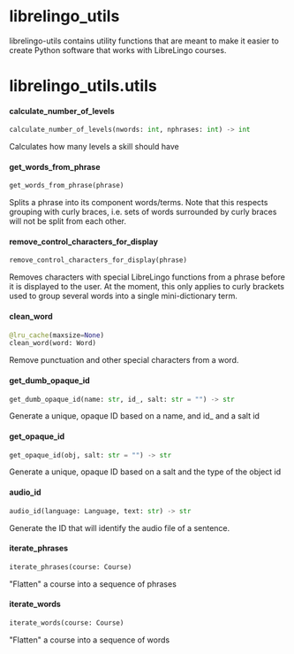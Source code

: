 <a name="librelingo_utils"></a>
# librelingo\_utils

librelingo-utils contains utility functions that are meant to make it easier
to create Python software that works with LibreLingo courses.

<a name="librelingo_utils.utils"></a>
# librelingo\_utils.utils

<a name="librelingo_utils.utils.calculate_number_of_levels"></a>
#### calculate\_number\_of\_levels

```python
calculate_number_of_levels(nwords: int, nphrases: int) -> int
```

Calculates how many levels a skill should have

<a name="librelingo_utils.utils.get_words_from_phrase"></a>
#### get\_words\_from\_phrase

```python
get_words_from_phrase(phrase)
```

Splits a phrase into its component words/terms. Note that this respects
grouping with curly braces, i.e. sets of words surrounded by curly braces will not
be split from each other.

<a name="librelingo_utils.utils.remove_control_characters_for_display"></a>
#### remove\_control\_characters\_for\_display

```python
remove_control_characters_for_display(phrase)
```

Removes characters with special LibreLingo functions from a phrase before it
is displayed to the user.
At the moment, this only applies to curly brackets used to group several
words into a single mini-dictionary term.

<a name="librelingo_utils.utils.clean_word"></a>
#### clean\_word

```python
@lru_cache(maxsize=None)
clean_word(word: Word)
```

Remove punctuation and other special characters from a word.

<a name="librelingo_utils.utils.get_dumb_opaque_id"></a>
#### get\_dumb\_opaque\_id

```python
get_dumb_opaque_id(name: str, id_, salt: str = "") -> str
```

Generate a unique, opaque ID based on a name, and id_ and a salt
id

<a name="librelingo_utils.utils.get_opaque_id"></a>
#### get\_opaque\_id

```python
get_opaque_id(obj, salt: str = "") -> str
```

Generate a unique, opaque ID based on a salt and the type of the object
id

<a name="librelingo_utils.utils.audio_id"></a>
#### audio\_id

```python
audio_id(language: Language, text: str) -> str
```

Generate the ID that will identify the audio file of a sentence.

<a name="librelingo_utils.utils.iterate_phrases"></a>
#### iterate\_phrases

```python
iterate_phrases(course: Course)
```

"Flatten" a course into a sequence of phrases

<a name="librelingo_utils.utils.iterate_words"></a>
#### iterate\_words

```python
iterate_words(course: Course)
```

"Flatten" a course into a sequence of words
